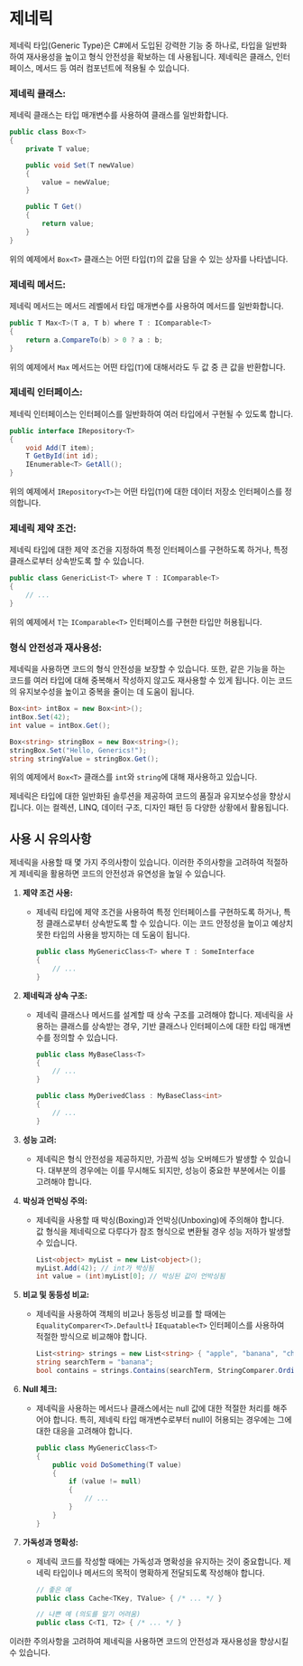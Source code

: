 # 제네릭

제네릭 타입(Generic Type)은 C#에서 도입된 강력한 기능 중 하나로, 타입을 일반화하여 재사용성을 높이고 형식 안전성을 확보하는 데 사용됩니다. 제네릭은 클래스, 인터페이스, 메서드 등 여러 컴포넌트에 적용될 수 있습니다.

### 제네릭 클래스:

제네릭 클래스는 타입 매개변수를 사용하여 클래스를 일반화합니다.

```csharp
public class Box<T>
{
    private T value;

    public void Set(T newValue)
    {
        value = newValue;
    }

    public T Get()
    {
        return value;
    }
}
```

위의 예제에서 `Box<T>` 클래스는 어떤 타입(`T`)의 값을 담을 수 있는 상자를 나타냅니다.

### 제네릭 메서드:

제네릭 메서드는 메서드 레벨에서 타입 매개변수를 사용하여 메서드를 일반화합니다.

```csharp
public T Max<T>(T a, T b) where T : IComparable<T>
{
    return a.CompareTo(b) > 0 ? a : b;
}
```

위의 예제에서 `Max` 메서드는 어떤 타입(`T`)에 대해서라도 두 값 중 큰 값을 반환합니다.

### 제네릭 인터페이스:

제네릭 인터페이스는 인터페이스를 일반화하여 여러 타입에서 구현될 수 있도록 합니다.

```csharp
public interface IRepository<T>
{
    void Add(T item);
    T GetById(int id);
    IEnumerable<T> GetAll();
}
```

위의 예제에서 `IRepository<T>`는 어떤 타입(`T`)에 대한 데이터 저장소 인터페이스를 정의합니다.

### 제네릭 제약 조건:

제네릭 타입에 대한 제약 조건을 지정하여 특정 인터페이스를 구현하도록 하거나, 특정 클래스로부터 상속받도록 할 수 있습니다.

```csharp
public class GenericList<T> where T : IComparable<T>
{
    // ...
}
```

위의 예제에서 `T`는 `IComparable<T>` 인터페이스를 구현한 타입만 허용됩니다.

### 형식 안전성과 재사용성:

제네릭을 사용하면 코드의 형식 안전성을 보장할 수 있습니다. 또한, 같은 기능을 하는 코드를 여러 타입에 대해 중복해서 작성하지 않고도 재사용할 수 있게 됩니다. 이는 코드의 유지보수성을 높이고 중복을 줄이는 데 도움이 됩니다.

```csharp
Box<int> intBox = new Box<int>();
intBox.Set(42);
int value = intBox.Get();

Box<string> stringBox = new Box<string>();
stringBox.Set("Hello, Generics!");
string stringValue = stringBox.Get();
```

위의 예제에서 `Box<T>` 클래스를 `int`와 `string`에 대해 재사용하고 있습니다.

제네릭은 타입에 대한 일반화된 솔루션을 제공하여 코드의 품질과 유지보수성을 향상시킵니다. 이는 컬렉션, LINQ, 데이터 구조, 디자인 패턴 등 다양한 상황에서 활용됩니다.

## 사용 시 유의사항

제네릭을 사용할 때 몇 가지 주의사항이 있습니다. 이러한 주의사항을 고려하여 적절하게 제네릭을 활용하면 코드의 안전성과 유연성을 높일 수 있습니다.

1. **제약 조건 사용:**
   - 제네릭 타입에 제약 조건을 사용하여 특정 인터페이스를 구현하도록 하거나, 특정 클래스로부터 상속받도록 할 수 있습니다. 이는 코드 안정성을 높이고 예상치 못한 타입의 사용을 방지하는 데 도움이 됩니다.

     ```csharp
     public class MyGenericClass<T> where T : SomeInterface
     {
         // ...
     }
     ```

2. **제네릭과 상속 구조:**
   - 제네릭 클래스나 메서드를 설계할 때 상속 구조를 고려해야 합니다. 제네릭을 사용하는 클래스를 상속받는 경우, 기반 클래스나 인터페이스에 대한 타입 매개변수를 정의할 수 있습니다.

     ```csharp
     public class MyBaseClass<T>
     {
         // ...
     }

     public class MyDerivedClass : MyBaseClass<int>
     {
         // ...
     }
     ```

3. **성능 고려:**
   - 제네릭은 형식 안전성을 제공하지만, 가끔씩 성능 오버헤드가 발생할 수 있습니다. 대부분의 경우에는 이를 무시해도 되지만, 성능이 중요한 부분에서는 이를 고려해야 합니다.

4. **박싱과 언박싱 주의:**
   - 제네릭을 사용할 때 박싱(Boxing)과 언박싱(Unboxing)에 주의해야 합니다. 값 형식을 제네릭으로 다루다가 참조 형식으로 변환될 경우 성능 저하가 발생할 수 있습니다.

     ```csharp
     List<object> myList = new List<object>();
     myList.Add(42); // int가 박싱됨
     int value = (int)myList[0]; // 박싱된 값이 언박싱됨
     ```

5. **비교 및 동등성 비교:**
   - 제네릭을 사용하여 객체의 비교나 동등성 비교를 할 때에는 `EqualityComparer<T>.Default`나 `IEquatable<T>` 인터페이스를 사용하여 적절한 방식으로 비교해야 합니다.

     ```csharp
     List<string> strings = new List<string> { "apple", "banana", "cherry" };
     string searchTerm = "banana";
     bool contains = strings.Contains(searchTerm, StringComparer.OrdinalIgnoreCase);
     ```

6. **Null 체크:**
   - 제네릭을 사용하는 메서드나 클래스에서는 null 값에 대한 적절한 처리를 해주어야 합니다. 특히, 제네릭 타입 매개변수로부터 null이 허용되는 경우에는 그에 대한 대응을 고려해야 합니다.

     ```csharp
     public class MyGenericClass<T>
     {
         public void DoSomething(T value)
         {
             if (value != null)
             {
                 // ...
             }
         }
     }
     ```

7. **가독성과 명확성:**
   - 제네릭 코드를 작성할 때에는 가독성과 명확성을 유지하는 것이 중요합니다. 제네릭 타입이나 메서드의 목적이 명확하게 전달되도록 작성해야 합니다.

     ```csharp
     // 좋은 예
     public class Cache<TKey, TValue> { /* ... */ }

     // 나쁜 예 (의도를 알기 어려움)
     public class C<T1, T2> { /* ... */ }
     ```

이러한 주의사항을 고려하여 제네릭을 사용하면 코드의 안전성과 재사용성을 향상시킬 수 있습니다.